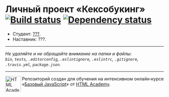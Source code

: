 # Личный проект «Кексобукинг» [![Build status][travis-image]][travis-url] [![Dependency status][dependency-image]][dependency-url]

* Студент: [???](???).
* Наставник: ???.

---

_Не удаляйте и не обращайте внимание на папки и файлы:_<br>
_`bin`, `tests`, `.editorconfig`, `.eslintignore`, `.eslintrc`, `.gitignore`, `.travis.yml`, `package.json`._

---

<a href="https://htmlacademy.ru/intensive/javascript"><img align="left" width="50" height="50" title="HTML Academy" src="https://up.htmlacademy.ru/static/img/intensive/javascript/logo-for-github.svg"></a>

Репозиторий создан для обучения на интенсивном онлайн‑курсе «[Базовый JavaScript](https://htmlacademy.ru/intensive/javascript)» от [HTML Academy](https://htmlacademy.ru).

[travis-image]: https://travis-ci.org/dangreen/1-keksobooking.svg?branch=master
[travis-url]: https://travis-ci.org/dangreen/1-keksobooking
[dependency-image]: https://david-dm.org/dangreen/1-keksobooking.svg?style=flat-square
[dependency-url]: https://david-dm.org/dangreen/1-keksobooking

